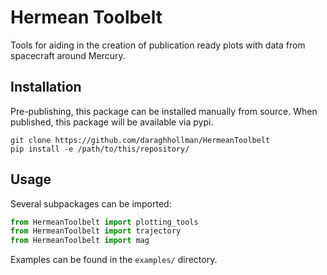 # Hermean Toolbelt

Tools for aiding in the creation of publication ready plots with data from spacecraft around Mercury.

## Installation

Pre-publishing, this package can be installed manually from source. When published, this package will be available via pypi.

```shell
git clone https://github.com/daraghhollman/HermeanToolbelt
pip install -e /path/to/this/repository/
```

## Usage

Several subpackages can be imported:
```python
from HermeanToolbelt import plotting_tools
from HermeanToolbelt import trajectory
from HermeanToolbelt import mag
```

Examples can be found in the `examples/` directory.
